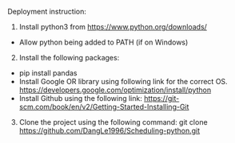 Deployment instruction: 
1. Install python3 from https://www.python.org/downloads/
- Allow python being added to PATH (if on Windows)
2. Install the following packages: 
- pip install pandas
- Install Google OR library using following link for the correct OS. 
https://developers.google.com/optimization/install/python
- Install Github using the following link: 
https://git-scm.com/book/en/v2/Getting-Started-Installing-Git
3. Clone the project using the following command:
git clone https://github.com/DangLe1996/Scheduling-python.git  <directory>
  

